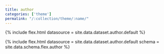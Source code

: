 ```yaml
---
title: author
categories: ['theme']
permalink: "/:collection/theme/:name/"
---
```

<!--v1.2.121 pages/includes/author.md-->

{% include flex.html datasource = site.data.dataset.author.default %}

{% include flex.html datasource = site.data.dataset.author.default
                       schema = site.data.schema.flex.author %}
